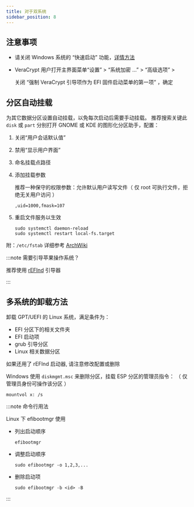 ```yaml
---
title: 对于双系统
sidebar_position: 8
---
```


## 注意事项

- 请关闭 Windows 系统的 “快速启动” 功能，<a href="/docs/setup-mswin/first-run#双系统" target="_blank" >详情方法</a>
- VeraCrypt 用户打开主界面菜单“设置” > “系统加密 ...” > “高级选项” >

  关闭 “强制 VeraCrypt 引导项作为 EFI 固件启动菜单的第一项” ，确定

## 分区自动挂载

为其它数据分区设置自动挂载，以免每次启动后需要手动挂载。
推荐搜索关键此 `disk` 或 `part` 分别打开 GNOME 或 KDE 的图形化分区助手，配置：

1.  关闭“用户会话默认值”
2.  禁用“显示用户界面”
3.  命名挂载点路径
4.  添加挂载参数

    推荐一种保守的权限参数：允许默认用户读写文件（ 仅 root 可执行文件，拒绝无关用户访问 ）

        ,uid=1000,fmask=107

5.  重启文件服务以生效

        sudo systemctl daemon-reload
        sudo systemctl restart local-fs.target

附：`/etc/fstab` 详细参考 [ArchWiki](https://wiki.archlinux.org/title/Fstab)

:::note 需要引导苹果操作系统？

推荐使用 [rEFInd](/docs/manual/win/refind) 引导器

:::

## 多系统的卸载方法

卸载 GPT/UEFI 的 Linux 系统，满足条件为：

- EFI 分区下的相关文件夹
- EFI 启动项
- grub 引导分区
- Linux 相关数据分区

如果还用了 rEFInd 启动器, 请注意修改配置或删除

Windows 使用 `diskmgmt.msc` 来删除分区，挂载 ESP 分区的管理员指令：
（ 仅管理员身份可操作该分区 ）

    mountvol x: /s

:::note 命令行用法

Linux 下 efibootmgr 使用

- 列出启动顺序

      efibootmgr

- 调整启动顺序

      sudo efibootmgr -o 1,2,3,...

- 删除启动项

      sudo efibootmgr -b <id> -B

:::

<!--
## 其它

启动切换助手 [Inokinoki/QEFIEntryManager](https://github.com/Inokinoki/QEFIEntryManager)
[下载](https://github.com/Inokinoki/QEFIEntryManager/releases/latest)
-->
